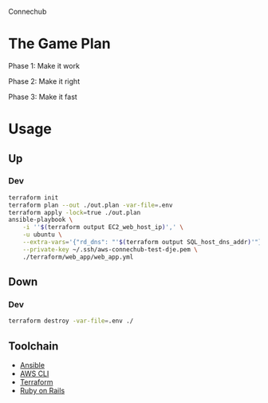 Connechub

# The Game Plan

Phase 1: Make it work

Phase 2: Make it right

Phase 3: Make it fast

# Usage

## Up

### Dev

```bash
terraform init
terraform plan --out ./out.plan -var-file=.env
terraform apply -lock=true ./out.plan
ansible-playbook \
    -i ''$(terraform output EC2_web_host_ip)',' \
    -u ubuntu \
    --extra-vars='{"rd_dns": "'$(terraform output SQL_host_dns_addr)'"}' \
    --private-key ~/.ssh/aws-connechub-test-dje.pem \
    ./terraform/web_app/web_app.yml
```

## Down

### Dev

```bash
terraform destroy -var-file=.env ./
```

## Toolchain

- [Ansible](https://www.ansible.com/)
- [AWS CLI](https://aws.amazon.com)
- [Terraform](https://app.terraform.io/app/ConnecHub/workspaces)
- [Ruby on Rails](https://rubyonrails.org/)
